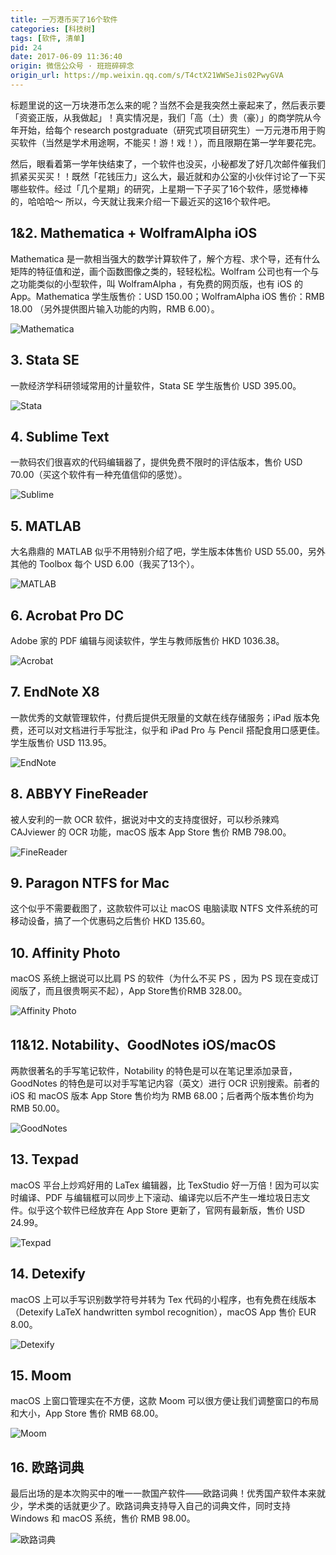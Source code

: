 ```yaml
---
title: 一万港币买了16个软件
categories: [科技树]
tags: [软件, 清单]
pid: 24
date: 2017-06-09 11:36:40
origin: 微信公众号 · 班班碎碎念
origin_url: https://mp.weixin.qq.com/s/T4ctX21WWSeJis02PwyGVA
---
```


标题里说的这一万块港币怎么来的呢？当然不会是我突然土豪起来了，然后表示要「资瓷正版，从我做起」！真实情况是，我们「高（土）贵（豪）」的商学院从今年开始，给每个 research postgraduate（研究式项目研究生）一万元港币用于购买软件（当然是学术用途啊，不能买！游！戏！），而且限期在第一学年要花完。<!--more-->

然后，眼看着第一学年快结束了，一个软件也没买，小秘都发了好几次邮件催我们抓紧买买买！！既然「花钱压力」这么大，最近就和办公室的小伙伴讨论了一下买哪些软件。经过「几个星期」的研究，上星期一下子买了16个软件，感觉棒棒的，哈哈哈～ 所以，今天就让我来介绍一下最近买的这16个软件吧。

## 1&2. Mathematica + WolframAlpha iOS

Mathematica 是一款相当强大的数学计算软件了，解个方程、求个导，还有什么矩阵的特征值和逆，画个函数图像之类的，轻轻松松。Wolfram 公司也有一个与之功能类似的小型软件，叫 WolframAlpha ，有免费的网页版，也有 iOS 的 App。Mathematica 学生版售价：USD 150.00；WolframAlpha iOS 售价：RMB 18.00 （另外提供图片输入功能的内购，RMB 6.00）。

![Mathematica](https://website-1256060851.file.myqcloud.com/posts/24/Mathematica.jpg!500x)

## 3. Stata SE

一款经济学科研领域常用的计量软件，Stata SE 学生版售价 USD 395.00。

![Stata](https://website-1256060851.file.myqcloud.com/posts/24/Stata.jpg!500x)

## 4. Sublime Text

一款码农们很喜欢的代码编辑器了，提供免费不限时的评估版本，售价 USD 70.00（买这个软件有一种充值信仰的感觉）。

![Sublime](https://website-1256060851.file.myqcloud.com/posts/24/Sublime.jpg!500x)

## 5. MATLAB

大名鼎鼎的 MATLAB 似乎不用特别介绍了吧，学生版本体售价 USD 55.00，另外其他的 Toolbox 每个 USD 6.00（我买了13个）。

![MATLAB](https://website-1256060851.file.myqcloud.com/posts/24/MATLAB.jpg!500x)

## 6. Acrobat Pro DC

Adobe 家的 PDF 编辑与阅读软件，学生与教师版售价 HKD 1036.38。

![Acrobat](https://website-1256060851.file.myqcloud.com/posts/24/Acrobat.jpg!500x)

## 7. EndNote X8

一款优秀的文献管理软件，付费后提供无限量的文献在线存储服务；iPad 版本免费，还可以对文档进行手写批注，似乎和 iPad Pro 与 Pencil 搭配食用口感更佳。学生版售价 USD 113.95。

![EndNote](https://website-1256060851.file.myqcloud.com/posts/24/EndNote.jpg!500x)

## 8. ABBYY FineReader

被人安利的一款 OCR 软件，据说对中文的支持度很好，可以秒杀辣鸡 CAJviewer 的 OCR 功能，macOS 版本 App Store 售价 RMB 798.00。

![FineReader](https://website-1256060851.file.myqcloud.com/posts/24/FineReader.jpg!500x)

## 9. Paragon NTFS for Mac

这个似乎不需要截图了，这款软件可以让 macOS 电脑读取 NTFS 文件系统的可移动设备，搞了一个优惠码之后售价 HKD 135.60。

## 10. Affinity Photo

macOS 系统上据说可以比肩 PS 的软件（为什么不买 PS ，因为 PS 现在变成订阅版了，而且很贵啊买不起），App Store售价RMB 328.00。

![Affinity Photo](https://website-1256060851.file.myqcloud.com/posts/24/AffinityPhoto.jpg!500x)

## 11&12. Notability、GoodNotes iOS/macOS

两款很著名的手写笔记软件，Notability 的特色是可以在笔记里添加录音，GoodNotes 的特色是可以对手写笔记内容（英文）进行 OCR 识别搜索。前者的 iOS 和 macOS 版本 App Store 售价均为 RMB 68.00；后者两个版本售价均为 RMB 50.00。

![GoodNotes](https://website-1256060851.file.myqcloud.com/posts/24/GoodNotes.jpg!500x)

## 13. Texpad

macOS 平台上炒鸡好用的 LaTex 编辑器，比 TexStudio 好一万倍！因为可以实时编译、PDF 与编辑框可以同步上下滚动、编译完以后不产生一堆垃圾日志文件。似乎这个软件已经放弃在 App Store 更新了，官网有最新版，售价 USD 24.99。

![Texpad](https://website-1256060851.file.myqcloud.com/posts/24/Texpad.jpg!500x)

## 14. Detexify

macOS 上可以手写识别数学符号并转为 Tex 代码的小程序，也有免费在线版本（Detexify LaTeX handwritten symbol recognition），macOS App 售价 EUR 8.00。

![Detexify](https://website-1256060851.file.myqcloud.com/posts/24/Detexify.jpg!500x)

## 15. Moom

macOS 上窗口管理实在不方便，这款 Moom 可以很方便让我们调整窗口的布局和大小，App Store 售价 RMB 68.00。

![Moom](https://website-1256060851.file.myqcloud.com/posts/24/Moom.jpg!500x)

## 16. 欧路词典

最后出场的是本次购买中的唯一一款国产软件——欧路词典！优秀国产软件本来就少，学术类的话就更少了。欧路词典支持导入自己的词典文件，同时支持 Windows 和 macOS 系统，售价 RMB 98.00。

![欧路词典](https://website-1256060851.file.myqcloud.com/posts/24/欧路词典.jpg!500x)